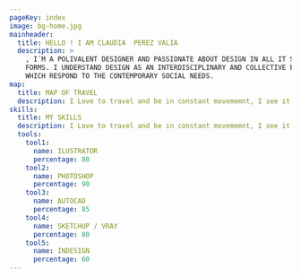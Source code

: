 ```yaml
---
pageKey: index
image: bg-home.jpg
mainheader:
  title: HELLO ! I AM CLAUDIA  PEREZ VALIA
  description: >
    , I´M A POLIVALENT DESIGNER AND PASSIONATE ABOUT DESIGN IN ALL IT SHAPES AND
    FORMS. I UNDERSTAND DESIGN AS AN INTERDISCIPLINARY AND COLLECTIVE EFFORT,
    WHICH RESPOND TO THE CONTEMPORARY SOCIAL NEEDS.
map:
  title: MAP OF TRAVEL
  description: I Love to travel and be in constant movememnt, I see it as a way of nourish myself with other cultures and ways of life. My experiences are used in the future in my designs.
skills:
  title: MY SKILLS
  description: I Love to travel and be in constant movememnt, I see it as a way of nourish myself with other cultures and ways of life. My experiences are used in the future in my designs.
  tools:
    tool1:
      name: ILUSTRATOR
      percentage: 80
    tool2:
      name: PHOTOSHOP
      percentage: 90
    tool3:
      name: AUTOCAD
      percentage: 85
    tool4:
      name: SKETCHUP / VRAY
      percentage: 80
    tool5:
      name: INDESIGN
      percentage: 60
---
```

